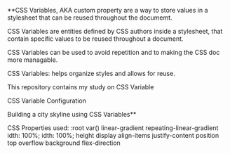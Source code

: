 **CSS Variables, AKA custom property are a way to store values in a stylesheet that can be reused throughout the documemt.

CSS Variables are entities defined by CSS authors inside a stylesheet, that contain specific values to be reused throughout a document. 

CSS Variables can be used to avoid repetition and to making the CSS doc more managable.

CSS Variables: helps organize styles and allows for reuse.

This repository contains my study on CSS Variable

CSS Variable Configuration

Building a city skyline using CSS Variables**

CSS Properties used:
:root
var()
linear-gradient
repeating-linear-gradient
idth: 100%;
idth: 100%;
height
display
align-items
justify-content
position
top
overflow
background
flex-direction